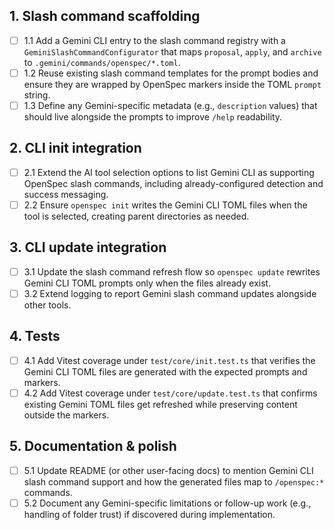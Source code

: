 ## 1. Slash command scaffolding
- [ ] 1.1 Add a Gemini CLI entry to the slash command registry with a `GeminiSlashCommandConfigurator` that maps `proposal`, `apply`, and `archive` to `.gemini/commands/openspec/*.toml`.
- [ ] 1.2 Reuse existing slash command templates for the prompt bodies and ensure they are wrapped by OpenSpec markers inside the TOML `prompt` string.
- [ ] 1.3 Define any Gemini-specific metadata (e.g., `description` values) that should live alongside the prompts to improve `/help` readability.

## 2. CLI init integration
- [ ] 2.1 Extend the AI tool selection options to list Gemini CLI as supporting OpenSpec slash commands, including already-configured detection and success messaging.
- [ ] 2.2 Ensure `openspec init` writes the Gemini CLI TOML files when the tool is selected, creating parent directories as needed.

## 3. CLI update integration
- [ ] 3.1 Update the slash command refresh flow so `openspec update` rewrites Gemini CLI TOML prompts only when the files already exist.
- [ ] 3.2 Extend logging to report Gemini slash command updates alongside other tools.

## 4. Tests
- [ ] 4.1 Add Vitest coverage under `test/core/init.test.ts` that verifies the Gemini CLI TOML files are generated with the expected prompts and markers.
- [ ] 4.2 Add Vitest coverage under `test/core/update.test.ts` that confirms existing Gemini TOML files get refreshed while preserving content outside the markers.

## 5. Documentation & polish
- [ ] 5.1 Update README (or other user-facing docs) to mention Gemini CLI slash command support and how the generated files map to `/openspec:*` commands.
- [ ] 5.2 Document any Gemini-specific limitations or follow-up work (e.g., handling of folder trust) if discovered during implementation.
